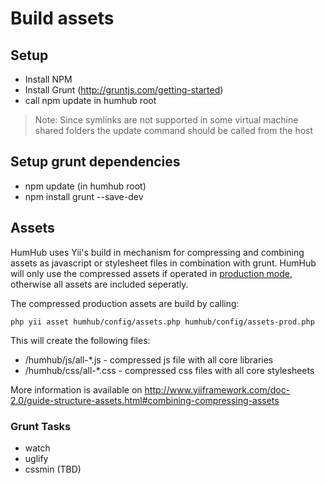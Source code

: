 Build assets
============

## Setup
 - Install NPM
 - Install Grunt (http://gruntjs.com/getting-started)
 - call npm update in humhub root

> Note: Since symlinks are not supported in some virtual machine shared folders the update command should be called from the host

## Setup grunt dependencies
 - npm update (in humhub root)
 - npm install grunt --save-dev

## Assets

HumHub uses Yii's build in mechanism for compressing and combining assets as javascript or stylesheet files in combination with grunt.
HumHub will only use the compressed assets if operated in [production mode](admin-installation.md#disable-errors-debugging), otherwise
all assets are included seperatly.

The compressed production assets are build by calling:

```
php yii asset humhub/config/assets.php humhub/config/assets-prod.php
```

This will create the following files:

 - /humhub/js/all-*.js - compressed js file with all core libraries
 - /humhub/css/all-*.css - compressed css files with all core stylesheets

More information is available on http://www.yiiframework.com/doc-2.0/guide-structure-assets.html#combining-compressing-assets

### Grunt Tasks
 - watch
 - uglify
 - cssmin
(TBD)

